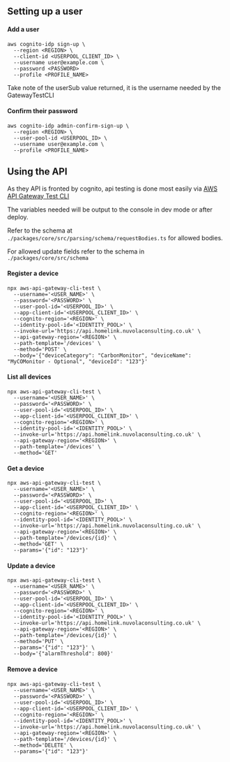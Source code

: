 ## Setting up a user

#### Add a user

```
aws cognito-idp sign-up \
  --region <REGION> \
  --client-id <USERPOOL_CLIENT_ID> \
  --username user@example.com \
  --password <PASSWORD>
  --profile <PROFILE_NAME>
```

Take note of the userSub value returned, it is the username needed by the GatewayTestCLI

#### Confirm their password

```
aws cognito-idp admin-confirm-sign-up \
  --region <REGION> \
  --user-pool-id <USERPOOL_ID> \
  --username user@example.com \
  --profile <PROFILE_NAME>
```

## Using the API

As they API is fronted by cognito, api testing is done most easily via [AWS API Gateway Test CLI](https://github.com/AnomalyInnovations/aws-api-gateway-cli-test)

The variables needed will be output to the console in dev mode or after deploy.

Refer to the schema at `./packages/core/src/parsing/schema/requestBodies.ts` for allowed bodies.

For allowed update fields refer to the schema in `./packages/core/src/schema`

#### Register a device

```
npx aws-api-gateway-cli-test \
  --username='<USER_NAME>' \
  --password='<PASSWORD>' \
  --user-pool-id='<USERPOOL_ID>' \
  --app-client-id='<USERPOOL_CLIENT_ID>' \
  --cognito-region='<REGION>' \
  --identity-pool-id='<IDENTITY_POOL>' \
  --invoke-url='https://api.homelink.nuvolaconsulting.co.uk' \
  --api-gateway-region='<REGION>' \
  --path-template='/devices' \
  --method='POST' \
  --body='{"deviceCategory": "CarbonMonitor", "deviceName": "MyCOMonitor - Optional", "deviceId": "123"}'
```

#### List all devices

```
npx aws-api-gateway-cli-test \
  --username='<USER_NAME>' \
  --password='<PASSWORD>' \
  --user-pool-id='<USERPOOL_ID>' \
  --app-client-id='<USERPOOL_CLIENT_ID>' \
  --cognito-region='<REGION>' \
  --identity-pool-id='<IDENTITY_POOL>' \
  --invoke-url='https://api.homelink.nuvolaconsulting.co.uk' \
  --api-gateway-region='<REGION>' \
  --path-template='/devices' \
  --method='GET'
```

#### Get a device

```
npx aws-api-gateway-cli-test \
  --username='<USER_NAME>' \
  --password='<PASSWORD>' \
  --user-pool-id='<USERPOOL_ID>' \
  --app-client-id='<USERPOOL_CLIENT_ID>' \
  --cognito-region='<REGION>' \
  --identity-pool-id='<IDENTITY_POOL>' \
  --invoke-url='https://api.homelink.nuvolaconsulting.co.uk' \
  --api-gateway-region='<REGION>' \
  --path-template='/devices/{id}' \
  --method='GET' \
  --params='{"id": "123"}'
```

#### Update a device

```
npx aws-api-gateway-cli-test \
  --username='<USER_NAME>' \
  --password='<PASSWORD>' \
  --user-pool-id='<USERPOOL_ID>' \
  --app-client-id='<USERPOOL_CLIENT_ID>' \
  --cognito-region='<REGION>' \
  --identity-pool-id='<IDENTITY_POOL>' \
  --invoke-url='https://api.homelink.nuvolaconsulting.co.uk' \
  --api-gateway-region='<REGION>' \
  --path-template='/devices/{id}' \
  --method='PUT' \
  --params='{"id": "123"}' \
  --body='{"alarmThreshold": 800}'
```

#### Remove a device

```
npx aws-api-gateway-cli-test \
  --username='<USER_NAME>' \
  --password='<PASSWORD>' \
  --user-pool-id='<USERPOOL_ID>' \
  --app-client-id='<USERPOOL_CLIENT_ID>' \
  --cognito-region='<REGION>' \
  --identity-pool-id='<IDENTITY_POOL>' \
  --invoke-url='https://api.homelink.nuvolaconsulting.co.uk' \
  --api-gateway-region='<REGION>' \
  --path-template='/devices/{id}' \
  --method='DELETE' \
  --params='{"id": "123"}'
```
